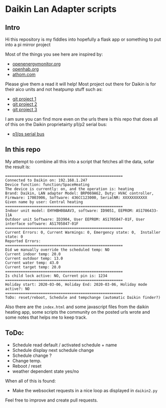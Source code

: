 # Daikin Lan Adapter scripts

## Intro
Hi this repository is my fiddles into hopefully a flask app or something to put into a pi mirror project

Most of the things you see here are inspired by:

- [openenergymonitor.org](https://community.openenergymonitor.org/t/hack-my-heat-pump-and-publish-data-onto-emoncms/2551/25)
- [openhab.org](https://community.openhab.org/t/how-to-integrate-daikin-altherma-lt-heat-pump/16488/27)
- [athom.com](https://community.athom.com/t/daikin-ai/158/103)

Please give them a read it will help!
Most project out there for Daikin is for their aico units and not heatpump stuff such as:
- [git project 1](https://github.com/ael-code/daikin-control)
- [git project 2](https://github.com/apetrycki/daikinskyport)
- [git project 3](https://github.com/ael-code/daikin-aricon-pylib)

I am sure you can find more even on the urls there is this repo that does all of this on the Daikin proprietairty p1/p2 serial bus:
- [p1/ps serial bus](https://github.com/Arnold-n/P1P2Serial)

## In this repo
My attempt to combine all this into a script that fetches all the data, sofar the result is:
```
=====================================================
Connected to Daikin on: 192.168.1.247
Device function: function/SpaceHeating
The device is currently: on, and the operation is: heating
Brand: Daikin, LAN adapter Model: BRP069A62, Duty: HVAC controller, Firmware: 17003906, Software: 436CC123000, SerialNR: XXXXXXXXXXX
Given name by user: Central heating
=====================================================
Indoor unit model: EHYHBH08AAV3, software: ID9051, EEPROM: AS1706433-11A
Outdoor unit Software: ID3904, User EEPROM: AS1705847-01F, User interface software: AS1705847-01F
=====================================================
Current Errors: 0, Current Warmings: 0, Emergency state: 0,  Installer state: 0
Reported Errors:
=====================================================
Did we manually override the scheduled temp: NO
Current indoor temp: 20.0
Current outdoor temp: 13.0
Current water temp: 43.0
Current target temp: 20.0
=====================================================
Is child lock active: NO, Current pin is: 1234
=====================================================
Holiday start: 2020-03-06, Holiday End: 2020-03-06, Holiday mode active?: NO
=====================================================
ToDo: reset/reboot, Schedule and tempchange (automatic Daikin finder?)
```
Also there are the `index.html` and some javascript files from the daikin heating app, some scripts the community on the posted urls wrote and some notes that helps me to keep track.

## ToDo:
- Schedule read default / activated schedule + name
- Schedule display next schedule change
- Schedule change ?
- Change temp.
- Reboot / reset
- weather dependent state yes/no

When all of this is found:
- Make the websocket requests in a nice loop as displayed in `daikin2.py`

Feel free to improve and create pull requests.
